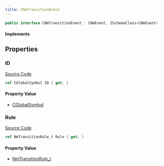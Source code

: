 ```yaml
---
title: CNmTransitionEvent
---
```


```csharp
public interface CNmTransitionEvent : CNmEvent, ISchemaClass<CNmEvent>, ISchemaClass<CNmTransitionEvent>, ISchemaField, ISchemaClass, INativeHandle
```

#### Implements

## Properties

### ID

[Source Code](https://github.com/swiftly-solution/swiftlys2/blob/beta/managed/src/SwiftlyS2.Generated/Schemas/Interfaces/CNmTransitionEvent.cs#L18)

```csharp
ref CGlobalSymbol ID { get; }
```

#### Property Value

- [CGlobalSymbol](/docs/api/shared/natives/cglobalsymbol)

### Rule

[Source Code](https://github.com/swiftly-solution/swiftlys2/blob/beta/managed/src/SwiftlyS2.Generated/Schemas/Interfaces/CNmTransitionEvent.cs#L16)

```csharp
ref NmTransitionRule_t Rule { get; }
```

#### Property Value

- [NmTransitionRule_t](/docs/api/shared/schemadefinitions/nmtransitionrule_t)

